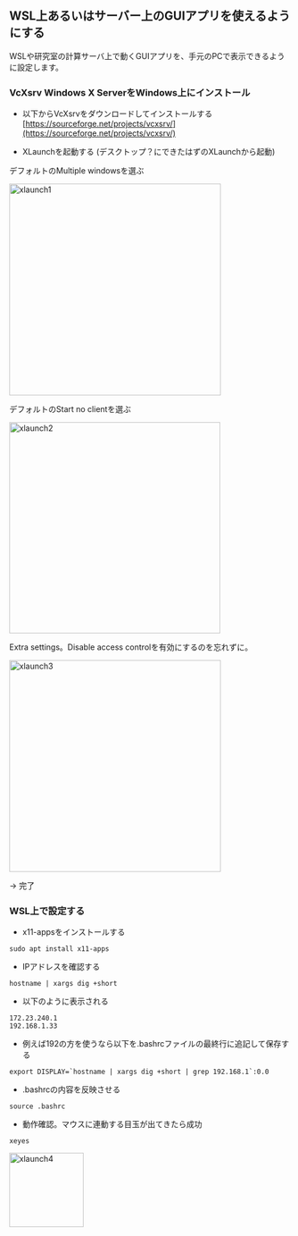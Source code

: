 ## WSL上あるいはサーバー上のGUIアプリを使えるようにする
WSLや研究室の計算サーバ上で動くGUIアプリを、手元のPCで表示できるように設定します。

### VcXsrv Windows X ServerをWindows上にインストール
- 以下からVcXsrvをダウンロードしてインストールする
[https://sourceforge.net/projects/vcxsrv/](https://sourceforge.net/projects/vcxsrv/)

- XLaunchを起動する (デスクトップ？にできたはずのXLaunchから起動)

デフォルトのMultiple windowsを選ぶ

<img width="379" alt="xlaunch1" src="https://user-images.githubusercontent.com/64639043/204116530-96f97bdd-495c-4a7d-86c2-529dcbd169db.png">

デフォルトのStart no clientを選ぶ

<img width="378" alt="xlaunch2" src="https://user-images.githubusercontent.com/64639043/204116532-ff978a62-4c26-4c52-bb38-c3a61850a5bf.png">

Extra settings。Disable access controlを有効にするのを忘れずに。

<img width="379" alt="xlaunch3" src="https://user-images.githubusercontent.com/64639043/204116534-5348c899-7bac-4cd8-8242-92b09f76ced7.png">

→ 完了

### WSL上で設定する
- x11-appsをインストールする
```
sudo apt install x11-apps
```
- IPアドレスを確認する
```
hostname | xargs dig +short
```

- 以下のように表示される
```
172.23.240.1
192.168.1.33
```
- 例えば192の方を使うなら以下を.bashrcファイルの最終行に追記して保存する
```
export DISPLAY=`hostname | xargs dig +short | grep 192.168.1`:0.0
```
- .bashrcの内容を反映させる
```
source .bashrc
```
- 動作確認。マウスに連動する目玉が出てきたら成功
```
xeyes
```
<img width="133" alt="xlaunch4" src="https://user-images.githubusercontent.com/64639043/204118509-92d7c6c8-0a77-45ad-9989-8eff1024dccf.png">



